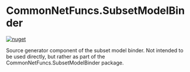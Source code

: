 # CommonNetFuncs.SubsetModelBinder

[![nuget](https://img.shields.io/nuget/dt/CommonNetFuncs.SubsetModelBinder.Generator)](https://www.nuget.org/packages/CommonNetFuncs.SubsetModelBinder.Generator/)

Source generator component of the subset model binder. Not intended to be used directly, but rather as part of the CommonNetFuncs.SubsetModelBinder package.
